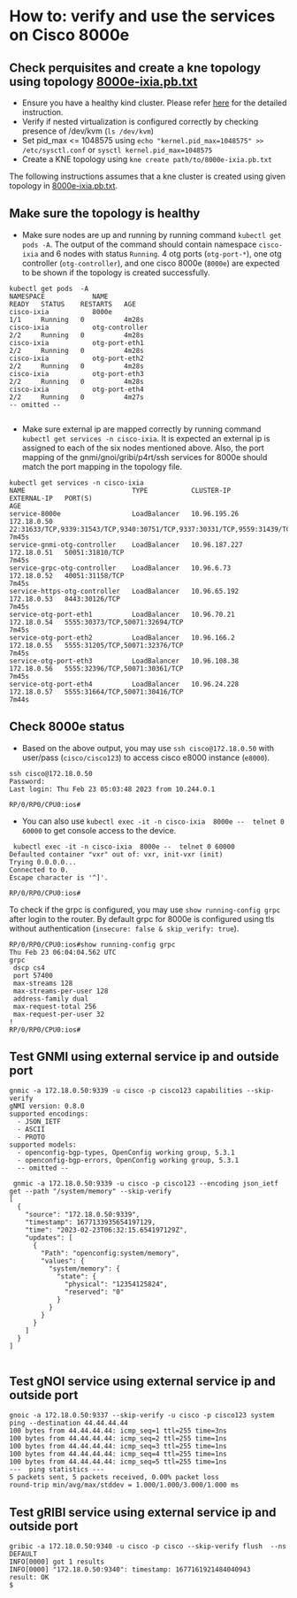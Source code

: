 # How to: verify and use the services on Cisco 8000e

## Check perquisites and create a kne topology using topology [8000e-ixia.pb.txt](8000e-ixia.pb.txt)
- Ensure you have a healthy kind cluster. Please refer [here]() for the detailed instruction. 
- Verify if nested virtualization is configured correctly by checking presence of /dev/kvm (`ls /dev/kvm`)
- Set pid_max <= 1048575 using  `echo "kernel.pid_max=1048575" >> /etc/sysctl.conf` or `sysctl kernel.pid_max=1048575` 
- Create a KNE topology using `kne create path/to/8000e-ixia.pb.txt `

The following instructions assumes that a kne cluster is created using given topology in [8000e-ixia.pb.txt](8000e-ixia.pb.txt). 

## Make sure the topology is healthy
- Make sure nodes are up and running by running command `kubectl get pods -A`. The output of the command should contain namespace `cisco-ixia` and 6 nodes with status `Running`. 4 otg ports (`otg-port-*`), one otg controller (`otg-controller`), and one cisco 8000e (`8000e`) are expected to be shown if the topology is created successfully.   
``` 
kubectl get pods  -A
NAMESPACE            NAME                                            READY   STATUS    RESTARTS   AGE
cisco-ixia           8000e                                           1/1     Running   0          4m28s
cisco-ixia           otg-controller                                  2/2     Running   0          4m28s
cisco-ixia           otg-port-eth1                                   2/2     Running   0          4m28s
cisco-ixia           otg-port-eth2                                   2/2     Running   0          4m28s
cisco-ixia           otg-port-eth3                                   2/2     Running   0          4m28s
cisco-ixia           otg-port-eth4                                   2/2     Running   0          4m27s
-- omitted -- 
 
```

- Make sure external ip are mapped correctly by running command `kubectl get services -n cisco-ixia`. It is expected an external ip is assigned to each of the six nodes mentioned above.  Also, the port mapping of the gnmi/gnoi/gribi/p4rt/ssh services for 8000e should match the port mapping in the topology file.  
``` 
kubectl get services -n cisco-ixia
NAME                           TYPE           CLUSTER-IP      EXTERNAL-IP   PORT(S)                                                                    AGE
service-8000e                  LoadBalancer   10.96.195.26    172.18.0.50   22:31633/TCP,9339:31543/TCP,9340:30751/TCP,9337:30331/TCP,9559:31439/TCP   7m45s
service-gnmi-otg-controller    LoadBalancer   10.96.187.227   172.18.0.51   50051:31810/TCP                                                            7m45s
service-grpc-otg-controller    LoadBalancer   10.96.6.73      172.18.0.52   40051:31158/TCP                                                            7m45s
service-https-otg-controller   LoadBalancer   10.96.65.192    172.18.0.53   8443:30126/TCP                                                             7m45s
service-otg-port-eth1          LoadBalancer   10.96.70.21     172.18.0.54   5555:30373/TCP,50071:32694/TCP                                             7m45s
service-otg-port-eth2          LoadBalancer   10.96.166.2     172.18.0.55   5555:31205/TCP,50071:32376/TCP                                             7m45s
service-otg-port-eth3          LoadBalancer   10.96.108.38    172.18.0.56   5555:32396/TCP,50071:30361/TCP                                             7m45s
service-otg-port-eth4          LoadBalancer   10.96.24.228    172.18.0.57   5555:31664/TCP,50071:30416/TCP                                             7m44s
 ```


## Check 8000e status 
- Based on the above output, you may use `ssh cisco@172.18.0.50` with user/pass (`cisco/cisco123`) to access cisco e8000 instance (`e8000`). 
```
ssh cisco@172.18.0.50 
Password: 
Last login: Thu Feb 23 05:03:48 2023 from 10.244.0.1

RP/0/RP0/CPU0:ios#  
```

- You can also use   `kubectl exec -it -n cisco-ixia  8000e --  telnet 0 60000` to get console access to the device. 
``` 
 kubectl exec -it -n cisco-ixia  8000e --  telnet 0 60000
Defaulted container "vxr" out of: vxr, init-vxr (init)
Trying 0.0.0.0...
Connected to 0.
Escape character is '^]'.

RP/0/RP0/CPU0:ios#
 ```

To check if the grpc is configured, you may use `show running-config grpc` after login to the router. By default grpc for 8000e is configured using tls without authentication (`insecure: false & skip_verify: true`).
```
RP/0/RP0/CPU0:ios#show running-config grpc
Thu Feb 23 06:04:04.562 UTC
grpc
 dscp cs4
 port 57400
 max-streams 128
 max-streams-per-user 128
 address-family dual
 max-request-total 256
 max-request-per-user 32
!
RP/0/RP0/CPU0:ios#
```

## Test GNMI using external service ip and outside port

``` 
gnmic -a 172.18.0.50:9339 -u cisco -p cisco123 capabilities --skip-verify
gNMI version: 0.8.0
supported encodings:
  - JSON_IETF
  - ASCII
  - PROTO
supported models:
  - openconfig-bgp-types, OpenConfig working group, 5.3.1
  - openconfig-bgp-errors, OpenConfig working group, 5.3.1
  -- omitted --

 gnmic -a 172.18.0.50:9339 -u cisco -p cisco123 --encoding json_ietf   get --path "/system/memory" --skip-verify
[
  {
    "source": "172.18.0.50:9339",
    "timestamp": 1677133935654197129,
    "time": "2023-02-23T06:32:15.654197129Z",
    "updates": [
      {
        "Path": "openconfig:system/memory",
        "values": {
          "system/memory": {
            "state": {
              "physical": "12354125824",
              "reserved": "0"
            }
          }
        }
      }
    ]
  }
]
 
```

## Test gNOI service using external service ip and outside port

```
gnoic -a 172.18.0.50:9337 --skip-verify -u cisco -p cisco123 system ping --destination 44.44.44.44
100 bytes from 44.44.44.44: icmp_seq=1 ttl=255 time=3ns
100 bytes from 44.44.44.44: icmp_seq=2 ttl=255 time=1ns
100 bytes from 44.44.44.44: icmp_seq=3 ttl=255 time=1ns
100 bytes from 44.44.44.44: icmp_seq=4 ttl=255 time=1ns
100 bytes from 44.44.44.44: icmp_seq=5 ttl=255 time=1ns
---  ping statistics ---
5 packets sent, 5 packets received, 0.00% packet loss
round-trip min/avg/max/stddev = 1.000/1.000/3.000/1.000 ms
```

## Test gRIBI service using external service ip and outside port

```
gribic -a 172.18.0.50:9340 -u cisco -p cisco --skip-verify flush  --ns DEFAULT 
INFO[0000] got 1 results                                
INFO[0000] "172.18.0.50:9340": timestamp: 1677161921484040943
result: OK 
$ 

```
